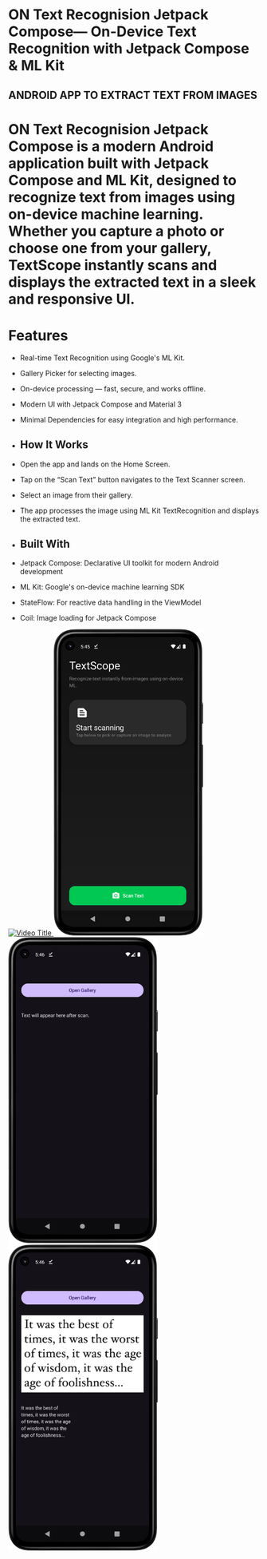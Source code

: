 # ON Text Recognision Jetpack Compose— On-Device Text Recognition with Jetpack Compose & ML Kit

## ANDROID APP TO EXTRACT TEXT FROM IMAGES

# ON Text Recognision Jetpack Compose is a modern Android application built with Jetpack Compose and ML Kit, designed to recognize text from images using on-device machine learning. Whether you capture a photo or choose one from your gallery, TextScope instantly scans and displays the extracted text in a sleek and responsive UI.

# Features
* Real-time Text Recognition using Google's ML Kit.
* Gallery Picker for selecting images.
* On-device processing — fast, secure, and works offline.
* Modern UI with Jetpack Compose and Material 3
* Minimal Dependencies for easy integration and high performance.

* ## How It Works
* Open the app and lands on the Home Screen.
* Tap on the “Scan Text” button navigates to the Text Scanner screen.
* Select an image from their gallery.
* The app processes the image using ML Kit TextRecognition and displays the extracted text.

* ##  Built With
* Jetpack Compose: Declarative UI toolkit for modern Android development
* ML Kit: Google's on-device machine learning SDK
* StateFlow: For reactive data handling in the ViewModel
* Coil: Image loading for Jetpack Compose



<a href="https://youtu.be/bdnvQeJmWLA">
  <img src="https://img.youtube.com/vi/wQgRwkSBT2U/maxresdefault.jpg" alt="Video Title" width="500" />
</a>



<img src="https://github.com/Kristen-Gallant/ON-Text-Recognition-Compose/blob/master/textrecogscreeenshot.png" alt="Alt Text" width="300" />
<img src="https://raw.githubusercontent.com/Kristen-Gallant/ON-Text-Recognition-Compose/f4a8e169c3812babbd313c59b3f4f0c907d26e97/texrecog2.png" alt="Alt Text" width="300" />
<img src="https://github.com/Kristen-Gallant/ON-Text-Recognition-Compose/blob/master/textrecog3.png?raw=true" alt="Alt Text" width="300" />








